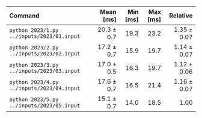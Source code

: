 | Command | Mean [ms] | Min [ms] | Max [ms] | Relative |
|:---|---:|---:|---:|---:|
| `python 2023/1.py ../inputs/2023/01.input` | 20.3 ± 0.7 | 19.3 | 23.2 | 1.35 ± 0.07 |
| `python 2023/2.py ../inputs/2023/02.input` | 17.2 ± 0.7 | 15.9 | 19.7 | 1.14 ± 0.07 |
| `python 2023/3.py ../inputs/2023/03.input` | 17.0 ± 0.5 | 16.3 | 19.7 | 1.12 ± 0.06 |
| `python 2023/4.py ../inputs/2023/04.input` | 17.6 ± 0.7 | 16.5 | 21.4 | 1.16 ± 0.07 |
| `python 2023/5.py ../inputs/2023/05.input` | 15.1 ± 0.7 | 14.0 | 18.5 | 1.00 |
